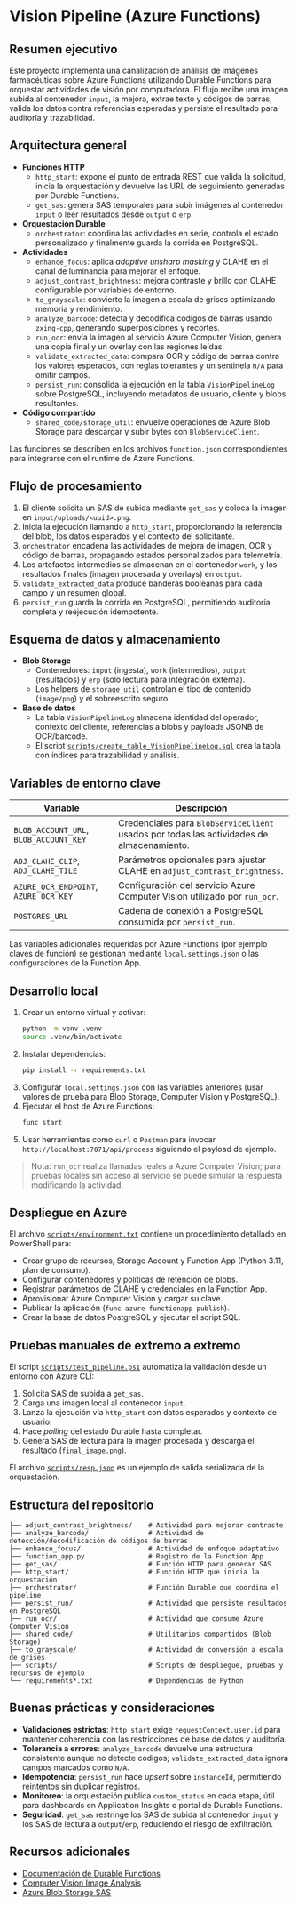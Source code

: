 # Vision Pipeline (Azure Functions)

## Resumen ejecutivo
Este proyecto implementa una canalización de análisis de imágenes farmacéuticas sobre Azure Functions utilizando Durable Functions para orquestar actividades de visión por computadora. El flujo recibe una imagen subida al contenedor `input`, la mejora, extrae texto y códigos de barras, valida los datos contra referencias esperadas y persiste el resultado para auditoría y trazabilidad.

## Arquitectura general
- **Funciones HTTP**
  - `http_start`: expone el punto de entrada REST que valida la solicitud, inicia la orquestación y devuelve las URL de seguimiento generadas por Durable Functions.
  - `get_sas`: genera SAS temporales para subir imágenes al contenedor `input` o leer resultados desde `output` o `erp`.
- **Orquestación Durable**
  - `orchestrator`: coordina las actividades en serie, controla el estado personalizado y finalmente guarda la corrida en PostgreSQL.
- **Actividades**
  - `enhance_focus`: aplica *adaptive unsharp masking* y CLAHE en el canal de luminancia para mejorar el enfoque.
  - `adjust_contrast_brightness`: mejora contraste y brillo con CLAHE configurable por variables de entorno.
  - `to_grayscale`: convierte la imagen a escala de grises optimizando memoria y rendimiento.
  - `analyze_barcode`: detecta y decodifica códigos de barras usando `zxing-cpp`, generando superposiciones y recortes.
  - `run_ocr`: envía la imagen al servicio Azure Computer Vision, genera una copia final y un overlay con las regiones leídas.
  - `validate_extracted_data`: compara OCR y código de barras contra los valores esperados, con reglas tolerantes y un sentinela `N/A` para omitir campos.
  - `persist_run`: consolida la ejecución en la tabla `VisionPipelineLog` sobre PostgreSQL, incluyendo metadatos de usuario, cliente y blobs resultantes.
- **Código compartido**
  - `shared_code/storage_util`: envuelve operaciones de Azure Blob Storage para descargar y subir bytes con `BlobServiceClient`.

Las funciones se describen en los archivos `function.json` correspondientes para integrarse con el runtime de Azure Functions.

## Flujo de procesamiento
1. El cliente solicita un SAS de subida mediante `get_sas` y coloca la imagen en `input/uploads/<uuid>.png`.
2. Inicia la ejecución llamando a `http_start`, proporcionando la referencia del blob, los datos esperados y el contexto del solicitante.
3. `orchestrator` encadena las actividades de mejora de imagen, OCR y código de barras, propagando estados personalizados para telemetría.
4. Los artefactos intermedios se almacenan en el contenedor `work`, y los resultados finales (imagen procesada y overlays) en `output`.
5. `validate_extracted_data` produce banderas booleanas para cada campo y un resumen global.
6. `persist_run` guarda la corrida en PostgreSQL, permitiendo auditoría completa y reejecución idempotente.

## Esquema de datos y almacenamiento
- **Blob Storage**
  - Contenedores: `input` (ingesta), `work` (intermedios), `output` (resultados) y `erp` (solo lectura para integración externa).
  - Los helpers de `storage_util` controlan el tipo de contenido (`image/png`) y el sobreescrito seguro.
- **Base de datos**
  - La tabla `VisionPipelineLog` almacena identidad del operador, contexto del cliente, referencias a blobs y payloads JSONB de OCR/barcode.
  - El script [`scripts/create_table_VisionPipelineLog.sql`](./scripts/create_table_VisionPipelineLog.sql) crea la tabla con índices para trazabilidad y análisis.

## Variables de entorno clave
| Variable | Descripción |
| --- | --- |
| `BLOB_ACCOUNT_URL`, `BLOB_ACCOUNT_KEY` | Credenciales para `BlobServiceClient` usados por todas las actividades de almacenamiento. |
| `ADJ_CLAHE_CLIP`, `ADJ_CLAHE_TILE` | Parámetros opcionales para ajustar CLAHE en `adjust_contrast_brightness`. |
| `AZURE_OCR_ENDPOINT`, `AZURE_OCR_KEY` | Configuración del servicio Azure Computer Vision utilizado por `run_ocr`. |
| `POSTGRES_URL` | Cadena de conexión a PostgreSQL consumida por `persist_run`. |

Las variables adicionales requeridas por Azure Functions (por ejemplo claves de función) se gestionan mediante `local.settings.json` o las configuraciones de la Function App.

## Desarrollo local
1. Crear un entorno virtual y activar:
   ```bash
   python -m venv .venv
   source .venv/bin/activate
   ```
2. Instalar dependencias:
   ```bash
   pip install -r requirements.txt
   ```
3. Configurar `local.settings.json` con las variables anteriores (usar valores de prueba para Blob Storage, Computer Vision y PostgreSQL).
4. Ejecutar el host de Azure Functions:
   ```bash
   func start
   ```
5. Usar herramientas como `curl` o `Postman` para invocar `http://localhost:7071/api/process` siguiendo el payload de ejemplo.

> Nota: `run_ocr` realiza llamadas reales a Azure Computer Vision; para pruebas locales sin acceso al servicio se puede simular la respuesta modificando la actividad.

## Despliegue en Azure
El archivo [`scripts/environment.txt`](./scripts/environment.txt) contiene un procedimiento detallado en PowerShell para:
- Crear grupo de recursos, Storage Account y Function App (Python 3.11, plan de consumo).
- Configurar contenedores y políticas de retención de blobs.
- Registrar parámetros de CLAHE y credenciales en la Function App.
- Aprovisionar Azure Computer Vision y cargar su clave.
- Publicar la aplicación (`func azure functionapp publish`).
- Crear la base de datos PostgreSQL y ejecutar el script SQL.

## Pruebas manuales de extremo a extremo
El script [`scripts/test_pipeline.ps1`](./scripts/test_pipeline.ps1) automatiza la validación desde un entorno con Azure CLI:
1. Solicita SAS de subida a `get_sas`.
2. Carga una imagen local al contenedor `input`.
3. Lanza la ejecución vía `http_start` con datos esperados y contexto de usuario.
4. Hace *polling* del estado Durable hasta completar.
5. Genera SAS de lectura para la imagen procesada y descarga el resultado (`final_image.png`).

El archivo [`scripts/resp.json`](./scripts/resp.json) es un ejemplo de salida serializada de la orquestación.

## Estructura del repositorio
```
├── adjust_contrast_brightness/    # Actividad para mejorar contraste
├── analyze_barcode/               # Actividad de detección/decodificación de códigos de barras
├── enhance_focus/                 # Actividad de enfoque adaptativo
├── function_app.py                # Registro de la Function App
├── get_sas/                       # Función HTTP para generar SAS
├── http_start/                    # Función HTTP que inicia la orquestación
├── orchestrator/                  # Función Durable que coordina el pipeline
├── persist_run/                   # Actividad que persiste resultados en PostgreSQL
├── run_ocr/                       # Actividad que consume Azure Computer Vision
├── shared_code/                   # Utilitarios compartidos (Blob Storage)
├── to_grayscale/                  # Actividad de conversión a escala de grises
├── scripts/                       # Scripts de despliegue, pruebas y recursos de ejemplo
└── requirements*.txt              # Dependencias de Python
```

## Buenas prácticas y consideraciones
- **Validaciones estrictas**: `http_start` exige `requestContext.user.id` para mantener coherencia con las restricciones de base de datos y auditoría.
- **Tolerancia a errores**: `analyze_barcode` devuelve una estructura consistente aunque no detecte códigos; `validate_extracted_data` ignora campos marcados como `N/A`.
- **Idempotencia**: `persist_run` hace *upsert* sobre `instanceId`, permitiendo reintentos sin duplicar registros.
- **Monitoreo**: la orquestación publica `custom_status` en cada etapa, útil para dashboards en Application Insights o portal de Durable Functions.
- **Seguridad**: `get_sas` restringe los SAS de subida al contenedor `input` y los SAS de lectura a `output`/`erp`, reduciendo el riesgo de exfiltración.

## Recursos adicionales
- [Documentación de Durable Functions](https://learn.microsoft.com/azure/azure-functions/durable/durable-functions-overview)
- [Computer Vision Image Analysis](https://learn.microsoft.com/azure/ai-services/computer-vision/)
- [Azure Blob Storage SAS](https://learn.microsoft.com/azure/storage/common/storage-sas-overview)
